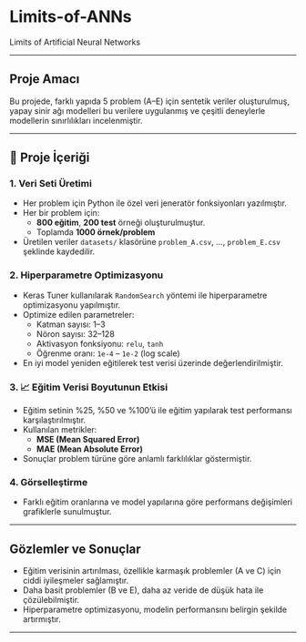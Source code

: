 # Limits-of-ANNs
Limits of Artificial Neural Networks

---

## Proje Amacı

Bu projede, farklı yapıda 5 problem (A–E) için sentetik veriler oluşturulmuş, yapay sinir ağı modelleri bu verilere uygulanmış ve çeşitli deneylerle modellerin sınırlılıkları incelenmiştir.

---

## 📁 Proje İçeriği

### 1. Veri Seti Üretimi

- Her problem için Python ile özel veri jeneratör fonksiyonları yazılmıştır.
- Her bir problem için:
  - **800 eğitim**, **200 test** örneği oluşturulmuştur.
  - Toplamda **1000 örnek/problem**
- Üretilen veriler `datasets/` klasörüne `problem_A.csv`, ..., `problem_E.csv` şeklinde kaydedilir.

### 2. Hiperparametre Optimizasyonu

- Keras Tuner kullanılarak `RandomSearch` yöntemi ile hiperparametre optimizasyonu yapılmıştır.
- Optimize edilen parametreler:
  - Katman sayısı: 1–3
  - Nöron sayısı: 32–128
  - Aktivasyon fonksiyonu: `relu`, `tanh`
  - Öğrenme oranı: `1e-4` – `1e-2` (log scale)
- En iyi model yeniden eğitilerek test verisi üzerinde değerlendirilmiştir.

### 3. 📈 Eğitim Verisi Boyutunun Etkisi

- Eğitim setinin %25, %50 ve %100’ü ile eğitim yapılarak test performansı karşılaştırılmıştır.
- Kullanılan metrikler:
  - **MSE (Mean Squared Error)**
  - **MAE (Mean Absolute Error)**
- Sonuçlar problem türüne göre anlamlı farklılıklar göstermiştir.

### 4. Görselleştirme

- Farklı eğitim oranlarına ve model yapılarına göre performans değişimleri grafiklerle sunulmuştur.

---

##  Gözlemler ve Sonuçlar

- Eğitim verisinin artırılması, özellikle karmaşık problemler (A ve C) için ciddi iyileşmeler sağlamıştır.
- Daha basit problemler (B ve E), daha az veride de düşük hata ile çözülebilmiştir.
- Hiperparametre optimizasyonu, modelin performansını belirgin şekilde artırmıştır.

---

